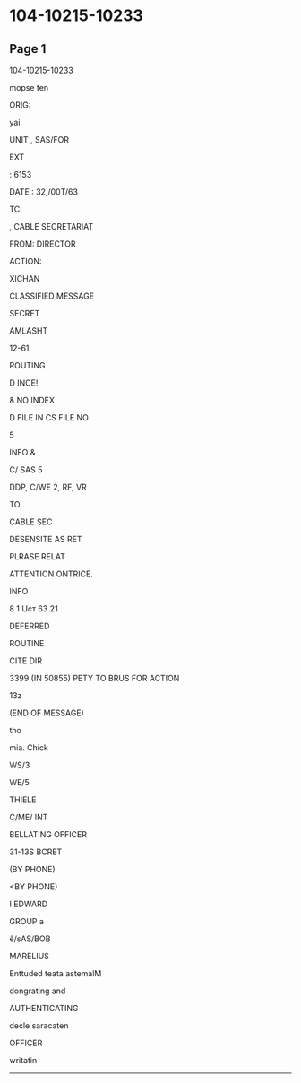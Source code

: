 # 104-10215-10233

## Page 1

104-10215-10233

mopse ten

ORIG:

yai

UNIT , SAS/FOR

EXT

: 6153

DATE : 32,/00T/63

TC:

, CABLE SECRETARIAT

FROM: DIRECTOR

ACTION:

XICHAN

CLASSIFIED MESSAGE

SECRET

AMLASHT

12-61

ROUTING

D INCE!

& NO INDEX

D FILE IN CS FILE NO.

5

INFO &

C/ SAS 5

DDP, C/WE 2, RF, VR

TO

CABLE SEC

DESENSITE AS RET

PLRASE RELAT

ATTENTION ONTRICE.

INFO

8 1 Ucт 63 21

DEFERRED

ROUTINE

CITE DIR

3399 (IN 50855) PETY TO BRUS FOR ACTION

13z

(END OF MESSAGE)

tho

mia. Chick

WS/3

WE/5

THIELE

C/ME/ INT

BELLATING OFFICER

31-13S BCRET

(BY PHONE)

<BY PHONE)

I EDWARD

GROUP a

ê/sAS/BOB

MARELIUS

Enttuded teata astemalM

dongrating and

AUTHENTICATING

decle saracaten

OFFICER

writatin

---

